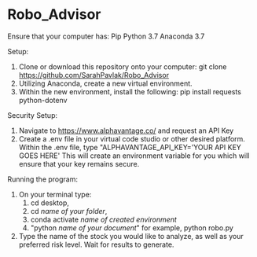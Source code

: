 # Robo_Advisor

Ensure that your computer has: 
Pip
Python 3.7
Anaconda 3.7

Setup:
1. Clone or download this repository onto your computer:
    git clone https://github.com/SarahPavlak/Robo_Advisor
2. Utilizing Anaconda, create a new virtual environment.
3. Within the new environment, install the following: 
    pip install requests python-dotenv
 
Security Setup: 
1. Navigate to https://www.alphavantage.co/ and request an API Key
2. Create a .env file in your virtual code studio or other desired platform. Within the .env file, type "ALPHAVANTAGE_API_KEY='YOUR API KEY GOES HERE'
    This will create an environment variable for you which will ensure that your key remains secure. 

Running the program:
1. On your terminal type:
    1. cd desktop, 
    2. cd *name of your folder*, 
    3. conda activate *name of created environment*
    4. "python *name of your document*" for example, python robo.py
2. Type the name of the stock you would like to analyze, as well as your preferred risk level. Wait for results to generate.
